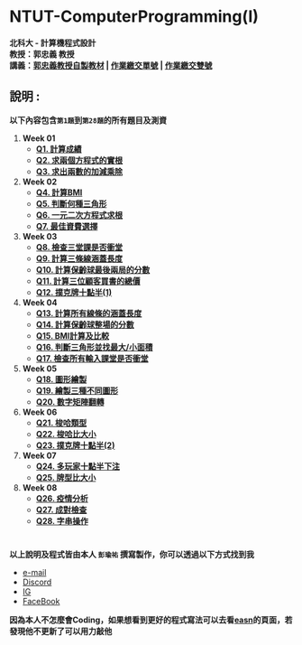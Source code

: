 # NTUT-ComputerProgramming(I)

**北科大 - 計算機程式設計**  
**教授：郭忠義 教授**  
**講義：[郭忠義教授自製教材](https://sites.google.com/mail.ntut.edu.tw/jong-yih-kuo) | [作業繳交單號](https://140.124.181.25/upload/Login) | [作業繳交雙號](https://140.124.181.26/upload/Login)**  

## 說明 :

**以下內容包含`第1題`到`第28題`的所有題目及測資**

1. **Week 01**
    - **[Q1. 計算成績](questionDescription/q001.md)**
    - **[Q2. 求兩個方程式的實根](questionDescription/q002.md)**
    - **[Q3. 求出兩數的加減乘除](questionDescription/q003.md)**
2. **Week 02**
    - **[Q4. 計算BMI](questionDescription/q004.md)**
    - **[Q5. 判斷何種三角形](questionDescription/q005.md)**
    - **[Q6. 一元二次方程式求根](questionDescription/q006.md)**
    - **[Q7. 最佳資費選擇](questionDescription/q007.md)**
3. **Week 03**
    - **[Q8. 檢查三堂課是否衝堂](questionDescription/q008.md)**
    - **[Q9. 計算三條線涵蓋長度](questionDescription/q009.md)**
    - **[Q10. 計算保齡球最後兩局的分數](questionDescription/q010.md)**
    - **[Q11. 計算三位顧客買書的總價](questionDescription/q011.md)**
    - **[Q12. 撲克牌十點半(1)](questionDescription/q012.md)**
4. **Week 04**
    - **[Q13. 計算所有線條的涵蓋長度](questionDescription/q013.md)**
    - **[Q14. 計算保齡球整場的分數](questionDescription/q014.md)**
    - **[Q15. BMI計算及比較](questionDescription/q015.md)**
    - **[Q16. 判斷三角形並找最大/小面積](questionDescription/q016.md)**
    - **[Q17. 檢查所有輸入課堂是否衝堂](questionDescription/q017.md)**
5. **Week 05**
    - **[Q18. 圖形繪製](questionDescription/q018.md)**
    - **[Q19. 繪製三種不同圖形](questionDescription/q019.md)**
    - **[Q20. 數字矩陣翻轉](questionDescription/q020.md)**
6. **Week 06**
    - **[Q21. 梭哈類型](questionDescription/q021.md)**
    - **[Q22. 梭哈比大小](questionDescription/q022.md)**
    - **[Q23. 撲克牌十點半(2)](questionDescription/q023.md)**  
7.  **Week 07**  
    - **[Q24. 多玩家十點半下注](questionDescription/q024.md)**
    - **[Q25. 牌型比大小](questionDescription/q025.md)**
8. **Week 08**
    - **[Q26. 疫情分析](questionDescription/q026.md)**
    - **[Q27. 成對檢查](questionDescription/q027.md)**
    - **[Q28. 字串操作](questionDescription/q028.md)**
# 

**以上說明及程式皆由本人 `彭瑜祐` 撰寫製作，你可以透過以下方式找到我**

+ [e-mail](mailto:breezekaka66@gmail.com)
+ [Discord](https://discord.com/users/723871702228140053)
+ [IG](https://www.instagram.com/breeze._.0816/)
+ [FaceBook](https://www.facebook.com/profile.php?id=100081836611463)

**因為本人不怎麼會Coding，如果想看到更好的程式寫法可以去看[easn](https://github.com/qazwsxdshb/ntut)的頁面，若發現他不更新了可以用力敲他**